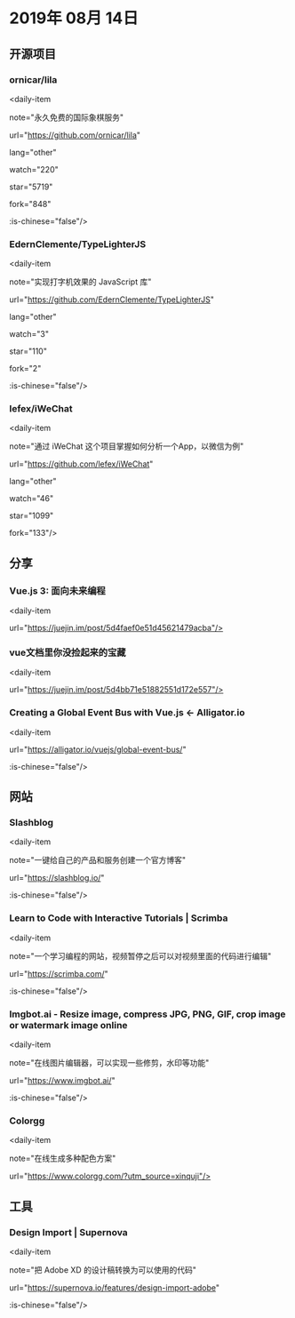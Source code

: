 # 2019年 08月 14日

## 开源项目

### ornicar/lila

<daily-item

  note="永久免费的国际象棋服务"

  url="https://github.com/ornicar/lila"

  lang="other"

  watch="220"

  star="5719"

  fork="848"

  :is-chinese="false"/>

### EdernClemente/TypeLighterJS

<daily-item

  note="实现打字机效果的 JavaScript 库"

  url="https://github.com/EdernClemente/TypeLighterJS"

  lang="other"

  watch="3"

  star="110"

  fork="2"

  :is-chinese="false"/>

### lefex/iWeChat

<daily-item

  note="通过 iWeChat 这个项目掌握如何分析一个App，以微信为例"

  url="https://github.com/lefex/iWeChat"

  lang="other"

  watch="46"

  star="1099"

  fork="133"/>

## 分享

### Vue.js 3: 面向未来编程

<daily-item

  url="https://juejin.im/post/5d4faef0e51d45621479acba"/>

### vue文档里你没捡起来的宝藏

<daily-item

  url="https://juejin.im/post/5d4bb71e51882551d172e557"/>

### Creating a Global Event Bus with Vue.js ← Alligator.io

<daily-item

  url="https://alligator.io/vuejs/global-event-bus/"

  :is-chinese="false"/>

## 网站

### Slashblog

<daily-item

  note="一键给自己的产品和服务创建一个官方博客"

  url="https://slashblog.io/"

  :is-chinese="false"/>

### Learn to Code with Interactive Tutorials | Scrimba

<daily-item

  note="一个学习编程的网站，视频暂停之后可以对视频里面的代码进行编辑"

  url="https://scrimba.com/"

  :is-chinese="false"/>

### Imgbot.ai - Resize image, compress JPG, PNG, GIF, crop image or watermark image online

<daily-item

  note="在线图片编辑器，可以实现一些修剪，水印等功能"

  url="https://www.imgbot.ai/"

  :is-chinese="false"/>

### Colorgg

<daily-item

  note="在线生成多种配色方案"

  url="https://www.colorgg.com/?utm_source=xinquji"/>

## 工具

### Design Import | Supernova

<daily-item

  note="把 Adobe XD 的设计稿转换为可以使用的代码"

  url="https://supernova.io/features/design-import-adobe"

  :is-chinese="false"/>

<daily-footer/>
